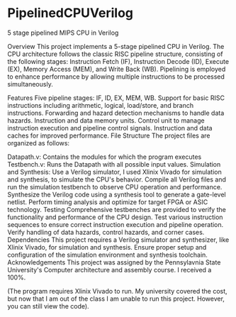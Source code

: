 # PipelinedCPUVerilog
5 stage pipelined MIPS CPU in Verilog

Overview
This project implements a 5-stage pipelined CPU in Verilog. The CPU architecture follows the classic RISC pipeline structure, consisting of the following stages: Instruction Fetch (IF), Instruction Decode (ID), Execute (EX), Memory Access (MEM), and Write Back (WB). Pipelining is employed to enhance performance by allowing multiple instructions to be processed simultaneously.

Features
Five pipeline stages: IF, ID, EX, MEM, WB.
Support for basic RISC instructions including arithmetic, logical, load/store, and branch instructions.
Forwarding and hazard detection mechanisms to handle data hazards.
Instruction and data memory units.
Control unit to manage instruction execution and pipeline control signals.
Instruction and data caches for improved performance.
File Structure
The project files are organized as follows:

Datapath.v: Contains the modules for which the program executes
Testbench.v: Runs the Datapath with all possible input values.
Simulation and Synthesis: Use a Verilog simulator, I used Xlinix Vivado for simulation and synthesis, to simulate the CPU's behavior. Compile all Verilog files and run the simulation testbench to observe CPU operation and performance. Synthesize the Verilog code using a synthesis tool to generate a gate-level netlist. Perform timing analysis and optimize for target FPGA or ASIC technology.
Testing
Comprehensive testbenches are provided to verify the functionality and performance of the CPU design.
Test various instruction sequences to ensure correct instruction execution and pipeline operation.
Verify handling of data hazards, control hazards, and corner cases.
Dependencies
This project requires a Verilog simulator and synthesizer, like Xlinix Vivado, for simulation and synthesis.
Ensure proper setup and configuration of the simulation environment and synthesis toolchain.
Acknowledgements
This project was assigned by the Pennsylavnia State University's Computer architecture and assembly course. I received a 100%.

(The program requires Xlinix Vivado to run. My university covered the cost, but now that I am out of the class I am unable to run this project. However, you can still view the code).
